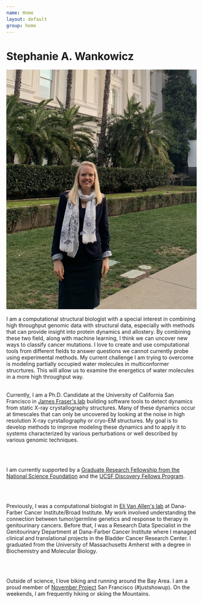 ```yaml
---
name: Home
layout: default
group: home
---
```



<h1 class="text-center">Stephanie A. Wankowicz</h1>

<img src="/static/img/banner_statehouse.jpg" class="img-responsive center-block" alt="Advocating for Science Research at the California Statehouse, January 2020"/>

<p class="lead text-justify">
I am a computational structural biologist with a special interest in combining high throughput genomic data with structural data, especially with methods that can provide insight into protein dynamics and allostery. By combining these two field, along with machine learning, I think we can uncover new ways to classify cancer mutations. I love to create and use computational tools from different fields to answer questions we cannot currently probe using experimental methods. My current challenge I am trying to overcome is modeling partially occupied water molecules in multiconformer strucrtures. This will allow us to examine the energetics of water molecules in a more high throughput way.

<br>
<br>

Currently, I am a Ph.D. Candidate at the University of California San Francisco in [James Fraser's lab](https://fraserlab.com/) building software tools to detect dynamics from static X-ray crystallography structures. Many of these dynamics occur at timescales that can only be uncovered by looking at the noise in high resolution X-ray cyrstallography or cryo-EM structures. My goal is to develop methods to improve modeling these dynamics and to apply it to systems characterized by various perturbations or well described by various genomic techniques.

<br>
<br>

I am currently supported by a [Graduate Research Fellowship from the National Science Foundation](https://www.nsfgrfp.org/) and the [UCSF Discovery Fellows Program](https://graduate.ucsf.edu/discovery-fellows-program).

<br>
<br>

Previously, I was a computational biologist in [Eli Van Allen's lab](https://vanallenlab.dana-farber.org/) at Dana-Farber Cancer Institute/Broad Institute. My work involved understanding the connection between tumor/germline genetics and response to therapy in genitourinary cancers. Before that, I was a Research Data Specialist in the Genitourinary Department at Dana-Farber Cancer Institute where I managed clinical and translational projects in the Bladder Cancer Research Center. I graduated from the University of Massachusetts Amherst with a degree in Biochemistry and Molecular Biology. 

<br>
<br>

Outside of science, I love biking and running around the Bay Area. I am a proud member of [November Project](https://november-project.com/) San Francisco (#justshowup). On the weekends, I am frequently hiking or skiing the Mountains.  
</p>
